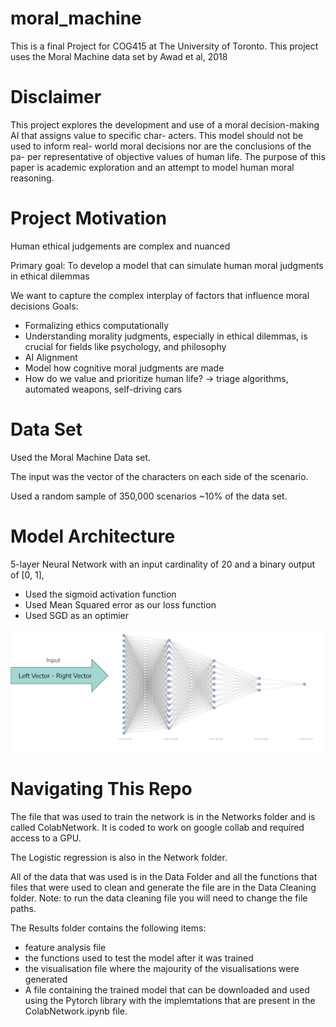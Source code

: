 # moral_machine
This is a final Project for COG415 at The University of Toronto.
This project uses the Moral Machine data set by Awad et al, 2018

# Disclaimer
This project explores the development and use of a moral
decision-making AI that assigns value to specific char-
acters. This model should not be used to inform real-
world moral decisions nor are the conclusions of the pa-
per representative of objective values of human life. The
purpose of this paper is academic exploration and an
attempt to model human moral reasoning.

# Project Motivation
Human ethical judgements are complex and nuanced

Primary goal: To develop a model that can simulate human moral judgments in ethical dilemmas

We want to capture the complex interplay of factors that influence moral decisions
Goals:
- Formalizing ethics computationally
- Understanding morality judgments, especially in ethical dilemmas, is crucial for fields like psychology, and philosophy
- AI Alignment
- Model how cognitive moral judgments are made
- How do we value and prioritize human life? → triage algorithms, automated weapons, self-driving cars

# Data Set
Used the Moral Machine Data set.

The input was the vector of the characters on each side of the scenario.

Used a random sample of 350,000 scenarios ~10% of the data set. 

# Model Architecture
5-layer Neural Network with an input cardinality of 20 and a binary output of [0, 1],
- Used the sigmoid activation function
- Used Mean Squared error as our loss function 
- Used SGD as an optimier

![alt text](image-1.png)

# Navigating This Repo
The file that was used to train the network is in the Networks folder and is called ColabNetwork. It is coded to work on google 
collab and required access to a GPU. 

The Logistic regression is also in the Network folder.

All of the data that was used is in the Data Folder and all the functions that files that were used to clean and generate the file are in the 
Data Cleaning folder. Note: to run the data cleaning file you will need to change the file paths.

The Results folder contains the following items:
- feature analysis file
- the functions used to test the model after it was trained
- the visualisation file where the majourity of the visualisations were generated
- A file containing the trained model that can be downloaded and used using the Pytorch library with the implemtations
that are present in the ColabNetwork.ipynb file. 


